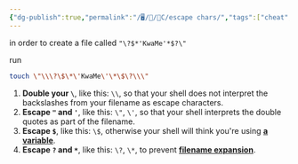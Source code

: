 ```yaml
---
{"dg-publish":true,"permalink":"/🖥/📜/🍊C/escape chars/","tags":["cheat","unix"]}
---
```


in order to create a file called `"\?$*'KwaMe'*$?\"`

run 
```bash
touch \"\\\?\$\*\'KwaMe\'\*\$\?\\\"
```
1. **Double your `\`**, like this: `\\`, so that your shell does not interpret the backslashes from your filename as escape characters.
2. **Escape `"` and `'`**, like this: `\"`, `\'`, so that your shell interprets the double quotes as part of the filename.
3. **Escape `$`**, like this: `\$`, otherwise your shell will think you're using [**a variable**](http://tldp.org/HOWTO/Bash-Prog-Intro-HOWTO-5.html).
4. **Escape `?` and `*`**, like this: `\?`, `\*`, to prevent [**filename expansion**](https://www.gnu.org/software/bash/manual/html_node/Filename-Expansion.html).